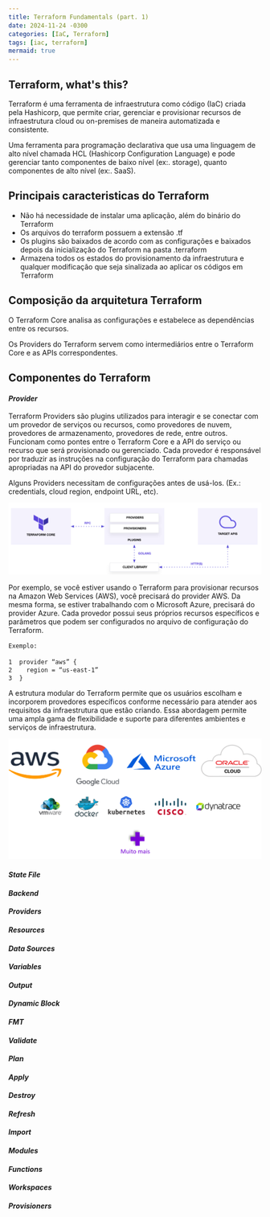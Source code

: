 ```yaml
---
title: Terraform Fundamentals (part. 1)
date: 2024-11-24 -0300
categories: [IaC, Terraform]
tags: [iac, terraform]
mermaid: true
---
```


## Terraform, what's this?

Terraform é uma ferramenta de infraestrutura como código (IaC) criada pela Hashicorp, que permite criar, gerenciar e provisionar recursos de infraestrutura cloud ou on-premises de maneira automatizada e consistente.

Uma ferramenta para programação declarativa que usa uma linguagem de alto nível chamada HCL (Hashicorp Configuration Language) e pode gerenciar tanto componentes de baixo nível (ex:. storage), quanto componentes de alto nível (ex:. SaaS).

## Principais caracteristicas do Terraform

* Não há necessidade de instalar uma aplicação, além do binário do Terraform
* Os arquivos do terraform possuem a extensão .tf
* Os plugins são baixados de acordo com as configurações e baixados depois da inicialização do Terraform na pasta .terraform
* Armazena todos os estados do provisionamento da infraestrutura e qualquer modificação que seja sinalizada ao aplicar os códigos em Terraform 

## Composição da arquitetura Terraform

O Terraform Core analisa as configurações e estabelece as dependências entre os recursos.

Os Providers do Terraform servem como intermediários entre o Terraform Core e as APIs correspondentes.

## Componentes do Terraform
#### *Provider*
Terraform Providers são plugins utilizados para interagir e se conectar com um provedor de serviços ou recursos, como provedores de nuvem, provedores de armazenamento, provedores de rede, entre outros. Funcionam como pontes entre o Terraform Core e a API do serviço ou recurso que será provisionado ou gerenciado. Cada provedor é responsável por traduzir as instruções na configuração do Terraform para chamadas apropriadas na API do provedor subjacente.

Alguns Providers necessitam de configurações antes de usá-los. (Ex.: credentials, cloud region, endpoint URL, etc).

![terraformcore-provider](../assets/img/articles/terraformcore-api.png)

Por exemplo, se você estiver usando o Terraform para provisionar recursos na Amazon Web Services (AWS), você precisará do provider AWS. Da mesma forma, se estiver trabalhando com o Microsoft Azure, precisará do provider Azure. Cada provedor possui seus próprios recursos específicos e parâmetros que podem ser configurados no arquivo de configuração do Terraform.

```hcl
Exemplo:

1  provider “aws” {
2    region = “us-east-1”
3  }
```

A estrutura modular do Terraform permite que os usuários escolham e incorporem provedores específicos conforme necessário para atender aos requisitos da infraestrutura que estão criando. Essa abordagem permite uma ampla gama de flexibilidade e suporte para diferentes ambientes e serviços de infraestrutura.

![provider](../assets/img/articles/providers.png)

#### *State File*
#### *Backend*

#### *Providers*
#### *Resources*
#### *Data Sources*
#### *Variables*
#### *Output*
#### *Dynamic Block*

#### *FMT*
#### *Validate*
#### *Plan*
#### *Apply*
#### *Destroy*
#### *Refresh*
#### *Import*

#### *Modules*
#### *Functions*

#### *Workspaces*

#### *Provisioners*
